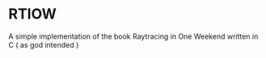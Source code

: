 # RTIOW
A simple implementation of the book Raytracing in One Weekend written in C ( as god intended )
